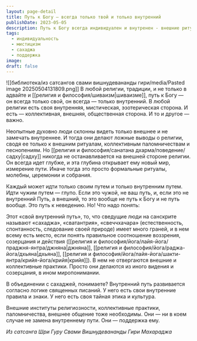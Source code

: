 ```yaml
---
layout: page-detail
title: Путь к Богу – всегда только твой и только внутренний
publishDate: 2023-05-05
description: Путь к Богу всегда индивидуален и внутренен - внешние ритуалы и коллективные практики важны, но лишь как поддержка внутренней работы. Ошибка - сводить религию только к внешнему, ведь истинный садху ищет глубину и подлинное переживание. Внутренний путь многогранен, сочетает личную спонтанность и следование писаниям, не отвергая внешние формы, но наполняя их новым смыслом.
tags:
  - индивидуальность
  - мистицизм
  - сахаджа
  - поддержка
image: 
draft: false
---
```

![[библиотека/из сатсангов свами вишнудевананды гири/media/Pasted image 20250504131809.png]]
 В любой религии, традиции, и не только в адвайте и [[религия и философия/шиваизм|шиваизме]], путь к Богу — он всегда только свой, он всегда — только внутренний. В любой религии есть своя внутренняя, мистическая, эзотерическая сторона. И есть — коллективная, внешняя, общественная сторона. И то и другое — важно. 

 Неопытные духовно люди склонны видеть только внешнее и не замечать внутреннее. И тогда они делают ложные выводы о религии, сводя ее только к внешним ритуалам, коллективным паломничествам и песнопениям. Но [[религия и философия/санатана дхарма/поведение/садху|садху]] никогда не останавливается на внешней стороне религии. Он всегда идет глубже, и эта глубина открывает ему новый мир, измерение пути. Иначе тогда это просто формальные ритуалы, молебны, церемонии и собрания. 

 Каждый может идти только своим путем и только внутренним путем. Идти чужим путем — глупо. Если это чужой, не ваш путь, и, если это не внутренний Путь, а внешний, то это вообще не путь к Богу и не путь вообще. Это путь к неведению. Но! Что надо понять: 

 Этот «свой внутренний путь», то, что сведущие люди на санскрите называют «сахаджа», «сватантрия», «свеччхачара» (естественность, спонтанность, следование своей природе) имеет много граней, и в нем всему есть место, если понять правильное соотношение воззрения, созерцания и действия ([[религия и философия/йога/лайя-йога/праджня-янтра/джняна|джняна]], [[религия и философия/йога/раджа-йога/дхьяна|дхьяна]], [[религия и философия/йога/лайя-йога/шакти-янтра/крийя-йога/крийя|крийя]]). В нем не отвергаются внешние и коллективные практики. Просто они делаются из иного видения и созерцания, в ином миропонимании. 

 В объединении с сахаджей, понимаете? Внутренний путь развивается согласно логике священных писаний. У него есть свои внутренние правила и знаки. У него есть своя тайная этика и культура. 

 Внешние институты религиозности, коллективные практики, паломничества, внешнее общение тоже необходимы. Они — ни в коем случае не замена внутреннему пути. Они — поддержка ему. 

*Из сатсанга Шри Гуру Свами Вишнудевананды Гири Махараджа*